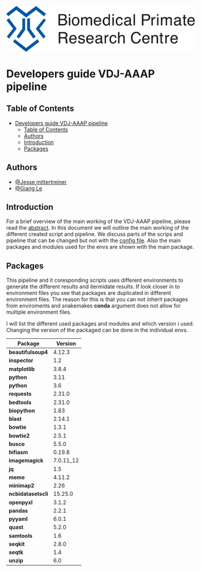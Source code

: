![Logo](../images/BPRC_logo.png)
# Developers guide VDJ-AAAP pipeline

## Table of Contents
- [Developers guide VDJ-AAAP pipeline](#developers-guide-vdj-aaap-pipeline)
  - [Table of Contents](#table-of-contents)
  - [Authors](#authors)
  - [Introduction](#introduction)
  - [Packages](#packages)

## Authors

- [@Jesse mittertreiner](https://github.com/AntiCakejesCult)
- [@Giang Le](https://github.com/GiangLeN)

## Introduction

For a brief overview of the main working of the VDJ-AAAP pipeline, please read the [abstract](../README.md#abstract). In this document we will outline the main working of the different created script and pipeline. We discuss parts of the scrips and pipeline that can be changed but not with the [config file](../README.md#configuration-settings). Also the main packages and modules used for the envs are shown with the main package.

## Packages

This pipeline and it coresponding scripts uses different environments to generate the different results and itermidate results. If look closer in to environment files you see that packages are duplicated in different environment files. The reason for this is that you can not inherit packages from enviroments and snakemakes **conda** argument does not allow for multiple environment files.

I will list the different used packages and modules and which version i used. Changing the version of the packaged can be done in the individual envs.

| Package             | Version   |
| ------------------- | --------- |
| **beautifulsoup4**  | 4.12.3    |
| **inspector**       | 1.2       |
| **matplotlib**      | 3.8.4     |
| **python**          | 3.11      |
| **python**          | 3.6       |
| **requests**        | 2.31.0    |
| **bedtools**        | 2.31.0    |
| **biopython**       | 1.83      |
| **blast**           | 2.14.1    |
| **bowtie**          | 1.3.1     |
| **bowtie2**         | 2.5.1     |
| **busco**           | 5.5.0     |
| **hifiasm**         | 0.19.8    |
| **imagemagick**     | 7.0.11_12 |
| **jq**              | 1.5       |
| **meme**            | 4.11.2    |
| **minimap2**        | 2.26      |
| **ncbidatasetscli** | 15.25.0   |
| **openpyxl**        | 3.1.2     |
| **pandas**          | 2.2.1     |
| **pyyaml**          | 6.0.1     |
| **quast**           | 5.2.0     |
| **samtools**        | 1.6       |
| **seqkit**          | 2.8.0     |
| **seqtk**           | 1.4       |
| **unzip**           | 6.0       |
